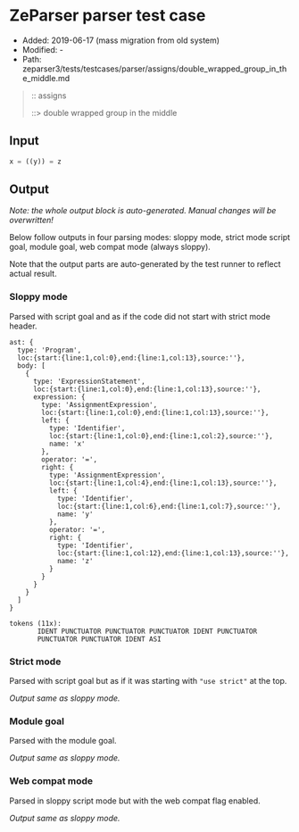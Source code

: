# ZeParser parser test case

- Added: 2019-06-17 (mass migration from old system)
- Modified: -
- Path: zeparser3/tests/testcases/parser/assigns/double_wrapped_group_in_the_middle.md

> :: assigns
>
> ::> double wrapped group in the middle

## Input

`````js
x = ((y)) = z
`````

## Output

_Note: the whole output block is auto-generated. Manual changes will be overwritten!_

Below follow outputs in four parsing modes: sloppy mode, strict mode script goal, module goal, web compat mode (always sloppy).

Note that the output parts are auto-generated by the test runner to reflect actual result.

### Sloppy mode

Parsed with script goal and as if the code did not start with strict mode header.

`````
ast: {
  type: 'Program',
  loc:{start:{line:1,col:0},end:{line:1,col:13},source:''},
  body: [
    {
      type: 'ExpressionStatement',
      loc:{start:{line:1,col:0},end:{line:1,col:13},source:''},
      expression: {
        type: 'AssignmentExpression',
        loc:{start:{line:1,col:0},end:{line:1,col:13},source:''},
        left: {
          type: 'Identifier',
          loc:{start:{line:1,col:0},end:{line:1,col:2},source:''},
          name: 'x'
        },
        operator: '=',
        right: {
          type: 'AssignmentExpression',
          loc:{start:{line:1,col:4},end:{line:1,col:13},source:''},
          left: {
            type: 'Identifier',
            loc:{start:{line:1,col:6},end:{line:1,col:7},source:''},
            name: 'y'
          },
          operator: '=',
          right: {
            type: 'Identifier',
            loc:{start:{line:1,col:12},end:{line:1,col:13},source:''},
            name: 'z'
          }
        }
      }
    }
  ]
}

tokens (11x):
       IDENT PUNCTUATOR PUNCTUATOR PUNCTUATOR IDENT PUNCTUATOR
       PUNCTUATOR PUNCTUATOR IDENT ASI
`````

### Strict mode

Parsed with script goal but as if it was starting with `"use strict"` at the top.

_Output same as sloppy mode._

### Module goal

Parsed with the module goal.

_Output same as sloppy mode._

### Web compat mode

Parsed in sloppy script mode but with the web compat flag enabled.

_Output same as sloppy mode._
